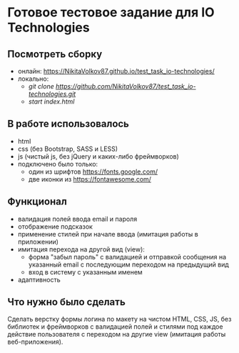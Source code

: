 # Готовое тестовое задание для IO Technologies

## Посмотреть сборку
* онлайн:
https://NikitaVolkov87.github.io/test_task_io-technologies/
* локально:
  - <i>git clone https://github.com/NikitaVolkov87/test_task_io-technologies.git</i>
  - <i>start index.html</i>

## В работе использовалось
* html
* css (без Bootstrap, SASS и LESS)
* js (чистый js, без jQuery и каких-либо фреймворков)
* подключено было только:
  - один из шрифтов https://fonts.google.com/
  - две иконки из https://fontawesome.com/

## Функционал
* валидация полей ввода email и пароля
* отображение подсказок
* применение стилей при начале ввода (имитация работы в приложении)
* имитация перехода на другой вид (view):
  - форма "забыл пароль" с валидацией и отправкой сообщения на указанный email с последующим переходом на предыдущий вид
  - вход в систему с указанным именем
* адаптивность

## Что нужно было сделать
Сделать верстку формы логина по макету на чистом HTML, CSS, JS, без библиотек и фреймворков с валидацией полей и стилями под каждое действие пользователя с переходом на другие view (имитация работы веб-приложения).
